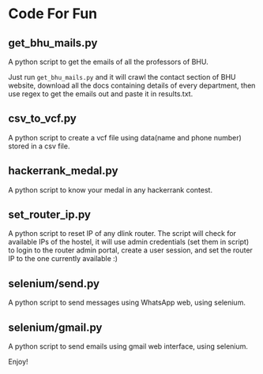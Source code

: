 # Code For Fun

## get_bhu_mails.py

A python script to get the emails of all the professors of BHU.

Just run `get_bhu_mails.py` and it will crawl the contact section of BHU website, download all the docs containing details of every department, then use regex to get the emails out and paste it in results.txt.


## csv_to_vcf.py

A python script to create a vcf file using data(name and phone number) stored in a csv file.

## hackerrank_medal.py

A python script to know your medal in any hackerrank contest.

## set_router_ip.py

A python script to reset IP of any dlink router. The script will check for available IPs of the hostel, it will use admin credentials (set them in script) to login to the router admin portal, create a user session, and set the router IP to the one currently available :)

## selenium/send.py

A python script to send messages using WhatsApp web, using selenium.

## selenium/gmail.py

A python script to send emails using gmail web interface, using selenium.

Enjoy!
